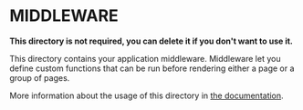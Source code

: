 # MIDDLEWARE

**This directory is not required, you can delete it if you don't want to use it.**

This directory contains your application middleware.
Middleware let you define custom functions that can be run before rendering either a page or a group of pages.
 
More information about the usage of this directory in [the documentation](https://nuxtjs.org/guide/routing#middleware).
